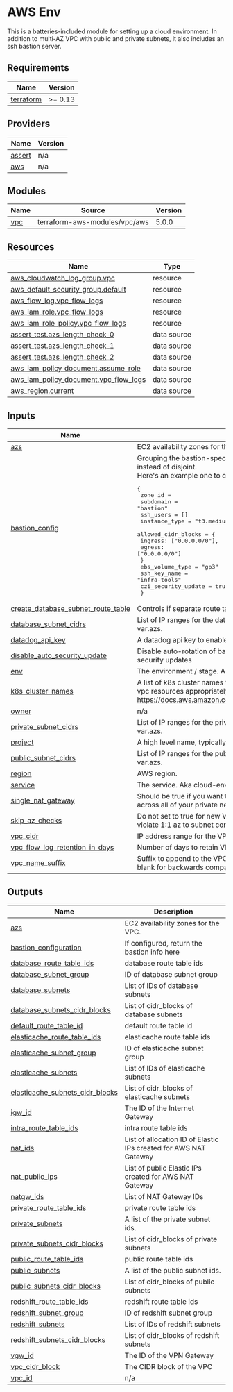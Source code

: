# AWS Env

This is a batteries-included module for setting up a cloud environment. In
addition to multi-AZ VPC with public and private subnets, it also includes an ssh bastion server.


<!-- START -->
## Requirements

| Name | Version |
|------|---------|
| <a name="requirement_terraform"></a> [terraform](#requirement\_terraform) | >= 0.13 |

## Providers

| Name | Version |
|------|---------|
| <a name="provider_assert"></a> [assert](#provider\_assert) | n/a |
| <a name="provider_aws"></a> [aws](#provider\_aws) | n/a |

## Modules

| Name | Source | Version |
|------|--------|---------|
| <a name="module_vpc"></a> [vpc](#module\_vpc) | terraform-aws-modules/vpc/aws | 5.0.0 |

## Resources

| Name | Type |
|------|------|
| [aws_cloudwatch_log_group.vpc](https://registry.terraform.io/providers/hashicorp/aws/latest/docs/resources/cloudwatch_log_group) | resource |
| [aws_default_security_group.default](https://registry.terraform.io/providers/hashicorp/aws/latest/docs/resources/default_security_group) | resource |
| [aws_flow_log.vpc_flow_logs](https://registry.terraform.io/providers/hashicorp/aws/latest/docs/resources/flow_log) | resource |
| [aws_iam_role.vpc_flow_logs](https://registry.terraform.io/providers/hashicorp/aws/latest/docs/resources/iam_role) | resource |
| [aws_iam_role_policy.vpc_flow_logs](https://registry.terraform.io/providers/hashicorp/aws/latest/docs/resources/iam_role_policy) | resource |
| [assert_test.azs_length_check_0](https://registry.terraform.io/providers/bwoznicki/assert/latest/docs/data-sources/test) | data source |
| [assert_test.azs_length_check_1](https://registry.terraform.io/providers/bwoznicki/assert/latest/docs/data-sources/test) | data source |
| [assert_test.azs_length_check_2](https://registry.terraform.io/providers/bwoznicki/assert/latest/docs/data-sources/test) | data source |
| [aws_iam_policy_document.assume_role](https://registry.terraform.io/providers/hashicorp/aws/latest/docs/data-sources/iam_policy_document) | data source |
| [aws_iam_policy_document.vpc_flow_logs](https://registry.terraform.io/providers/hashicorp/aws/latest/docs/data-sources/iam_policy_document) | data source |
| [aws_region.current](https://registry.terraform.io/providers/hashicorp/aws/latest/docs/data-sources/region) | data source |

## Inputs

| Name | Description | Type | Default | Required |
|------|-------------|------|---------|:--------:|
| <a name="input_azs"></a> [azs](#input\_azs) | EC2 availability zones for the VPC. | `list(string)` | n/a | yes |
| <a name="input_bastion_config"></a> [bastion\_config](#input\_bastion\_config) | Grouping the bastion-specific configuration variables in one variable instead of disjoint. <br>  Here's an example one to copy-paste:<pre>{<br>    zone_id = <from route53><br>    subdomain = "bastion"<br>    ssh_users = []<br>    instance_type = "t3.medium"<br>    allowed_cidr_blocks = {<br>      ingress: ["0.0.0.0/0"], <br>      egress: ["0.0.0.0/0"]<br>    }<br>    ebs_volume_type = "gp3"<br>    ssh_key_name = "infra-tools"<br>    czi_security_update = true<br>  }</pre> | <pre>object({<br>    zone_id             = string<br>    subdomain           = string<br>    ssh_users           = list(object({ username : string, sudo_enabled : bool }))<br>    instance_type       = string<br>    allowed_cidr_blocks = object({ ingress : list(string), egress : list(string) })<br>    ebs_volume_type     = string<br>    czi_security_update = bool<br>    ssh_key_name        = string<br>  })</pre> | `null` | no |
| <a name="input_create_database_subnet_route_table"></a> [create\_database\_subnet\_route\_table](#input\_create\_database\_subnet\_route\_table) | Controls if separate route table for database should be created. | `bool` | `false` | no |
| <a name="input_database_subnet_cidrs"></a> [database\_subnet\_cidrs](#input\_database\_subnet\_cidrs) | List of IP ranges for the database subnets. Must be same length as var.azs. | `list(string)` | n/a | yes |
| <a name="input_datadog_api_key"></a> [datadog\_api\_key](#input\_datadog\_api\_key) | A datadog api key to enable the datadog agent on bastions. | `string` | `""` | no |
| <a name="input_disable_auto_security_update"></a> [disable\_auto\_security\_update](#input\_disable\_auto\_security\_update) | Disable auto-rotation of bastion instances to pick up most recent security updates | `bool` | `false` | no |
| <a name="input_env"></a> [env](#input\_env) | The environment / stage. Aka staging, dev, prod. | `string` | n/a | yes |
| <a name="input_k8s_cluster_names"></a> [k8s\_cluster\_names](#input\_k8s\_cluster\_names) | A list of k8s cluster names that will live in this vpc. We use these to tag vpc resources appropriately. See https://docs.aws.amazon.com/eks/latest/userguide/network_reqs.html | `list(string)` | `[]` | no |
| <a name="input_owner"></a> [owner](#input\_owner) | n/a | `string` | n/a | yes |
| <a name="input_private_subnet_cidrs"></a> [private\_subnet\_cidrs](#input\_private\_subnet\_cidrs) | List of IP ranges for the private subnets. Must be same length as var.azs. | `list(string)` | n/a | yes |
| <a name="input_project"></a> [project](#input\_project) | A high level name, typically the name of the site. | `string` | n/a | yes |
| <a name="input_public_subnet_cidrs"></a> [public\_subnet\_cidrs](#input\_public\_subnet\_cidrs) | List of IP ranges for the public subnets. Must be same length as var.azs. | `list(any)` | n/a | yes |
| <a name="input_region"></a> [region](#input\_region) | AWS region. | `string` | n/a | yes |
| <a name="input_service"></a> [service](#input\_service) | The service. Aka cloud-env | `string` | n/a | yes |
| <a name="input_single_nat_gateway"></a> [single\_nat\_gateway](#input\_single\_nat\_gateway) | Should be true if you want to provision a single shared NAT Gateway across all of your private networks | `bool` | `false` | no |
| <a name="input_skip_az_checks"></a> [skip\_az\_checks](#input\_skip\_az\_checks) | Do not set to true for new VPCs; used to support legacy VPCs that violate 1:1 az to subnet constraint | `bool` | `false` | no |
| <a name="input_vpc_cidr"></a> [vpc\_cidr](#input\_vpc\_cidr) | IP address range for the VPC. | `string` | n/a | yes |
| <a name="input_vpc_flow_log_retention_in_days"></a> [vpc\_flow\_log\_retention\_in\_days](#input\_vpc\_flow\_log\_retention\_in\_days) | Number of days to retain VPC flow logs. | `number` | `0` | no |
| <a name="input_vpc_name_suffix"></a> [vpc\_name\_suffix](#input\_vpc\_name\_suffix) | Suffix to append to the VPC name, like `-${var.service}`, defaults to blank for backwards compatibility | `string` | `""` | no |

## Outputs

| Name | Description |
|------|-------------|
| <a name="output_azs"></a> [azs](#output\_azs) | EC2 availability zones for the VPC. |
| <a name="output_bastion_configuration"></a> [bastion\_configuration](#output\_bastion\_configuration) | If configured, return the bastion info here |
| <a name="output_database_route_table_ids"></a> [database\_route\_table\_ids](#output\_database\_route\_table\_ids) | database route table ids |
| <a name="output_database_subnet_group"></a> [database\_subnet\_group](#output\_database\_subnet\_group) | ID of database subnet group |
| <a name="output_database_subnets"></a> [database\_subnets](#output\_database\_subnets) | List of IDs of database subnets |
| <a name="output_database_subnets_cidr_blocks"></a> [database\_subnets\_cidr\_blocks](#output\_database\_subnets\_cidr\_blocks) | List of cidr\_blocks of database subnets |
| <a name="output_default_route_table_id"></a> [default\_route\_table\_id](#output\_default\_route\_table\_id) | default route table id |
| <a name="output_elasticache_route_table_ids"></a> [elasticache\_route\_table\_ids](#output\_elasticache\_route\_table\_ids) | elasticache route table ids |
| <a name="output_elasticache_subnet_group"></a> [elasticache\_subnet\_group](#output\_elasticache\_subnet\_group) | ID of elasticache subnet group |
| <a name="output_elasticache_subnets"></a> [elasticache\_subnets](#output\_elasticache\_subnets) | List of IDs of elasticache subnets |
| <a name="output_elasticache_subnets_cidr_blocks"></a> [elasticache\_subnets\_cidr\_blocks](#output\_elasticache\_subnets\_cidr\_blocks) | List of cidr\_blocks of elasticache subnets |
| <a name="output_igw_id"></a> [igw\_id](#output\_igw\_id) | The ID of the Internet Gateway |
| <a name="output_intra_route_table_ids"></a> [intra\_route\_table\_ids](#output\_intra\_route\_table\_ids) | intra route table ids |
| <a name="output_nat_ids"></a> [nat\_ids](#output\_nat\_ids) | List of allocation ID of Elastic IPs created for AWS NAT Gateway |
| <a name="output_nat_public_ips"></a> [nat\_public\_ips](#output\_nat\_public\_ips) | List of public Elastic IPs created for AWS NAT Gateway |
| <a name="output_natgw_ids"></a> [natgw\_ids](#output\_natgw\_ids) | List of NAT Gateway IDs |
| <a name="output_private_route_table_ids"></a> [private\_route\_table\_ids](#output\_private\_route\_table\_ids) | private route table ids |
| <a name="output_private_subnets"></a> [private\_subnets](#output\_private\_subnets) | A list of the private subnet ids. |
| <a name="output_private_subnets_cidr_blocks"></a> [private\_subnets\_cidr\_blocks](#output\_private\_subnets\_cidr\_blocks) | List of cidr\_blocks of private subnets |
| <a name="output_public_route_table_ids"></a> [public\_route\_table\_ids](#output\_public\_route\_table\_ids) | public route table ids |
| <a name="output_public_subnets"></a> [public\_subnets](#output\_public\_subnets) | A list of the public subnet ids. |
| <a name="output_public_subnets_cidr_blocks"></a> [public\_subnets\_cidr\_blocks](#output\_public\_subnets\_cidr\_blocks) | List of cidr\_blocks of public subnets |
| <a name="output_redshift_route_table_ids"></a> [redshift\_route\_table\_ids](#output\_redshift\_route\_table\_ids) | redshift route table ids |
| <a name="output_redshift_subnet_group"></a> [redshift\_subnet\_group](#output\_redshift\_subnet\_group) | ID of redshift subnet group |
| <a name="output_redshift_subnets"></a> [redshift\_subnets](#output\_redshift\_subnets) | List of IDs of redshift subnets |
| <a name="output_redshift_subnets_cidr_blocks"></a> [redshift\_subnets\_cidr\_blocks](#output\_redshift\_subnets\_cidr\_blocks) | List of cidr\_blocks of redshift subnets |
| <a name="output_vgw_id"></a> [vgw\_id](#output\_vgw\_id) | The ID of the VPN Gateway |
| <a name="output_vpc_cidr_block"></a> [vpc\_cidr\_block](#output\_vpc\_cidr\_block) | The CIDR block of the VPC |
| <a name="output_vpc_id"></a> [vpc\_id](#output\_vpc\_id) | n/a |
<!-- END -->
